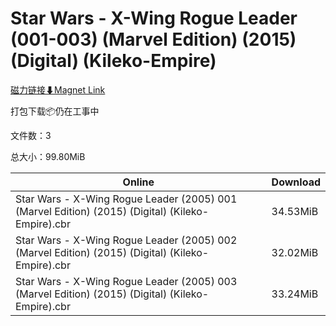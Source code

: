 # Star Wars - X-Wing Rogue Leader (001-003) (Marvel Edition) (2015) (Digital) (Kileko-Empire)

[磁力链接⬇Magnet Link](magnet:?xt=urn:btih:e1f9aa26ccd623d23c1eb1434eb7304924a2396c&dn=Star%20Wars%20-%20X-Wing%20Rogue%20Leader%20%28001-003%29%20%28Marvel%20Edition%29%20%282015%29%20%28Digital%29%20%28Kileko-Empire%29)

打包下载📦仍在工事中

文件数：3

总大小：99.80MiB

Online | Download
--- | ---
Star Wars - X-Wing Rogue Leader (2005) 001 (Marvel Edition) (2015) (Digital) (Kileko-Empire).cbr | 34.53MiB
Star Wars - X-Wing Rogue Leader (2005) 002 (Marvel Edition) (2015) (Digital) (Kileko-Empire).cbr | 32.02MiB
Star Wars - X-Wing Rogue Leader (2005) 003 (Marvel Edition) (2015) (Digital) (Kileko-Empire).cbr | 33.24MiB
